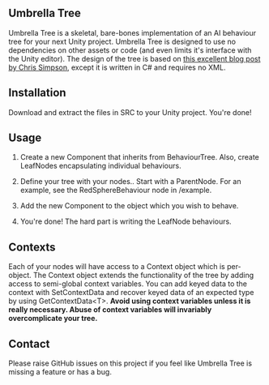 ## Umbrella Tree


Umbrella Tree is a skeletal, bare-bones implementation of an AI behaviour tree for your next Unity project. Umbrella Tree is designed to use no dependencies on other assets or code (and even limits it's interface with the Unity editor). The design of the tree is based on [this excellent blog post by Chris Simpson](https://www.gamasutra.com/blogs/ChrisSimpson/20140717/221339/Behavior_trees_for_AI_How_they_work.php), except it is written in C# and requires no XML.




## Installation


Download and extract the files in SRC to your Unity project. You're done!



## Usage
 

1. Create a new Component that inherits from BehaviourTree. Also, create LeafNodes encapsulating individual behaviours.
 
2. Define your tree with your nodes.. Start with a ParentNode. For an example, see the RedSphereBehaviour node in /example.
 
3. Add the new Component to the object which you wish to behave.
 
4. You're done! The hard part is writing the LeafNode behaviours.



## Contexts


Each of your nodes will have access to a Context object which is per-object. The Context object extends the functionality of the tree by adding access to semi-global context variables. You can add keyed data to the context with SetContextData and recover keyed data of an expected type by using GetContextData\<T\>. **Avoid using context variables unless it is really necessary. Abuse of context variables will invariably overcomplicate your tree.**



## Contact

Please raise GitHub issues on this project if you feel like Umbrella Tree is missing a feature or has a bug.
